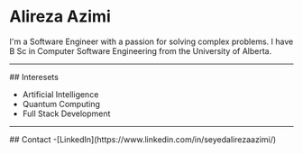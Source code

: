 # Alireza Azimi

I'm a Software Engineer with a passion for solving complex problems. I have B Sc in Computer Software Engineering from the University of Alberta.
<hr>
## Interesets

- Artificial Intelligence
- Quantum Computing
- Full Stack Development

<hr>
## Contact
-[LinkedIn](https://www.linkedin.com/in/seyedalirezaazimi/)
